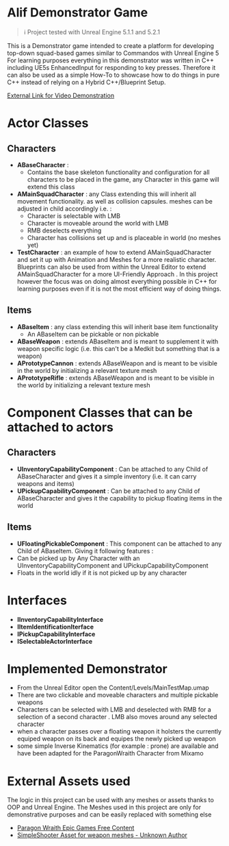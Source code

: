# Alif Demonstrator Game

> :information_source: Project tested with Unreal Engine 5.1.1 and 5.2.1


This is a Demonstrator game intended to create a platform for developing top-down squad-based games similar to Commandos with Unreal Engine 5
For learning purposes everything in this demonstrator was written in C++ including UE5s EnhancedInput for responding to key presses. Therefore it can also be used as a simple How-To to showcase how to do things in pure C++ instead of relying on a Hybrid C++/Blueprint Setup.

[External Link for Video Demonstration](https://drive.proton.me/urls/QB8AYQNMPR#IPO76euccHJx)

# Actor Classes

## Characters
* **ABaseCharacter** : 
   * Contains the base skeleton functionality and configuration for all characters to be placed in the game, any Character in this game will extend this class
* **AMainSquadCharacter** : any Class extending this will inherit all movement functionality. as well as collision capsules. meshes can be adjusted in child accordingly i.e. :
   * Character is selectable with LMB
   * Character is moveable around the world with LMB
   * RMB deselects everything
   * Character has collisions set up and is placeable in world (no meshes yet)
* **TestCharacter** : an example of how to extend AMainSquadCharacter and set it up with Animation and Meshes for a more realistic character. Blueprints can also be used from within the Unreal Editor to extend AMainSquadCharacter for a more UI-Friendly Approach . In this project however the focus was on doing almost everything possible in C++ for learning purposes even if it is not the most efficient way of doing things.

## Items
* **ABaseItem** : any class extending this will inherit base item functionality
    * An ABaseItem can be pickable or non pickable
* **ABaseWeapon** : extends ABaseItem and is meant to supplement it with weapon specific logic (i.e. this can't be a Medkit but something that is a weapon)
* **APrototypeCannon** : extends ABaseWeapon and is meant to be visible in the world by initializing a relevant texture mesh
* **APrototypeRifle** :  extends ABaseWeapon and is meant to be visible in the world by initializing a relevant texture mesh


# Component Classes that can be attached to actors

## Characters

* **UInventoryCapabilityComponent** : Can be attached to any Child of ABaseCharacter and gives it a simple inventory (i.e. it can carry weapons and items)
* **UPickupCapabilityComponent** : Can be attached to any Child of ABaseCharacter and gives it the capability to pickup floating items in the world 


## Items

* **UFloatingPickableComponent** : This component can be attached to any Child of ABaseItem. Giving it following features : 
 * Can be picked up by Any Character with an UInventoryCapabilityComponent and UPickupCapabilityComponent
 * Floats in the world idly if it is not picked up by any character


# Interfaces 

* **IInventoryCapabilityInterface**
* **IItemIdentificationIterface**
* **IPickupCapabilityInterface**
* **ISelectableActorInterface**

# Implemented Demonstrator


* From the Unreal Editor open the Content/Levels/MainTestMap.umap
* There are two clickable and moveable characters and multiple pickable weapons
 * Characters can be selected with LMB and deselected with RMB for a selection of a second character . LMB also moves around any selected character
 * when a character passes over a floating weapon it holsters the currently equiped weapon on its back and equipes the newly picked up weapon
 * some simple Inverse Kinematics (for example : prone) are available and have been adapted for the ParagonWraith Character from Mixamo


# External Assets used 

The logic in this project can be used with any meshes or assets thanks to OOP and Unreal Engine. The Meshes used in this project are only for demonstrative purposes and can be easily replaced with something else

* [Paragon Wraith Epic Games Free Content](https://www.unrealengine.com/marketplace/en-US/product/paragon-wraith)
* [SimpleShooter Asset for weapon meshes - Unknown Author](https://www.udemy.com/course/unrealcourse)
